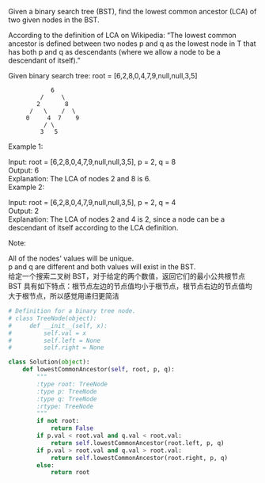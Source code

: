 Given a binary search tree (BST), find the lowest common ancestor (LCA) of two given nodes in the BST.  

According to the definition of LCA on Wikipedia: “The lowest common ancestor is defined between two nodes p and q as the lowest node in T that has both p and q as descendants (where we allow a node to be a descendant of itself).”  

Given binary search tree:  root = [6,2,8,0,4,7,9,null,null,3,5]  
```
            6
         /     \
        2       8
      /   \    /  \
     0     4  7    9
          / \
         3   5
```
Example 1:  

Input: root = [6,2,8,0,4,7,9,null,null,3,5], p = 2, q = 8  
Output: 6  
Explanation: The LCA of nodes 2 and 8 is 6.  
Example 2:  

Input: root = [6,2,8,0,4,7,9,null,null,3,5], p = 2, q = 4  
Output: 2  
Explanation: The LCA of nodes 2 and 4 is 2, since a node can be a descendant of itself according to the LCA definition.  
 

Note:  

All of the nodes' values will be unique.  
p and q are different and both values will exist in the BST.  
给定一个搜索二叉树 BST，对于给定的两个数值，返回它们的最小公共根节点  
BST 具有如下特点：根节点左边的节点值均小于根节点，根节点右边的节点值均大于根节点，所以感觉用递归更简洁
```python
# Definition for a binary tree node.
# class TreeNode(object):
#     def __init__(self, x):
#         self.val = x
#         self.left = None
#         self.right = None

class Solution(object):
    def lowestCommonAncestor(self, root, p, q):
        """
        :type root: TreeNode
        :type p: TreeNode
        :type q: TreeNode
        :rtype: TreeNode
        """
        if not root:
            return False
        if p.val < root.val and q.val < root.val:
            return self.lowestCommonAncestor(root.left, p, q)
        if p.val > root.val and q.val > root.val:
            return self.lowestCommonAncestor(root.right, p, q)
        else:
            return root
```
